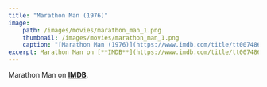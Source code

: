 ```yaml
---
title: "Marathon Man (1976)"
image:
    path: /images/movies/marathon_man_1.png
    thumbnail: /images/movies/marathon_man_1.png
    caption: "[Marathon Man (1976)](https://www.imdb.com/title/tt0074860/)"
excerpt: Marathon Man on [**IMDB**](https://www.imdb.com/title/tt0074860/).
---
```


Marathon Man on [**IMDB**](https://www.imdb.com/title/tt0074860/).

